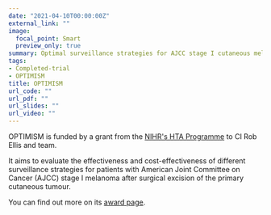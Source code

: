 ```yaml
---
date: "2021-04-10T00:00:00Z"
external_link: ""
image:
  focal_point: Smart
  preview_only: true
summary: Optimal surveillance strategies for AJCC stage I cutaneous melanoma post primary tumour excision - An evidence synthesis and economic evaluation
tags:
- Completed-trial
- OPTIMISM
title: OPTIMISM
url_code: ""
url_pdf: ""
url_slides: ""
url_video: ""
---
```


OPTIMISM is funded by a grant from the [NIHR's HTA Programme](https://www.nihr.ac.uk/explore-nihr/funding-programmes/health-technology-assessment.htm) to CI Rob Ellis and team.

It aims to evaluate the effectiveness and cost-effectiveness of different surveillance strategies for patients with American Joint Committee on Cancer (AJCC) stage I melanoma after surgical excision of the primary cutaneous tumour. 
 
You can find out more on its [award page](https://fundingawards.nihr.ac.uk/award/16/166/05).
